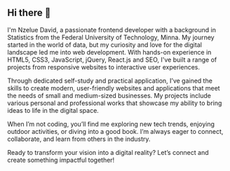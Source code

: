 ## Hi there 👋

I'm Nzelue David, a passionate frontend developer with a background in Statistics from the Federal University of Technology, Minna. My journey started in the world of data, but my curiosity and love for the digital landscape led me into web development. With hands-on experience in HTML5, CSS3, JavaScript, jQuery, React.js and SEO, I've built a range of projects from responsive websites to interactive user experiences.

Through dedicated self-study and practical application, I’ve gained the skills to create modern, user-friendly websites and applications that meet the needs of small and medium-sized businesses. My projects include various personal and professional works that showcase my ability to bring ideas to life in the digital space.

When I’m not coding, you’ll find me exploring new tech trends, enjoying outdoor activities, or diving into a good book. I’m always eager to connect, collaborate, and learn from others in the industry.

Ready to transform your vision into a digital reality? Let’s connect and create something impactful together!
